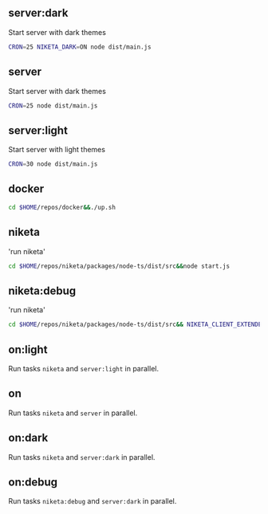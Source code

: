 ## server:dark

Start server with dark themes

```bash
CRON=25 NIKETA_DARK=ON node dist/main.js
```

## server

Start server with dark themes

```bash
CRON=25 node dist/main.js
```

## server:light

Start server with light themes

```bash
CRON=30 node dist/main.js
```

## docker

```bash
cd $HOME/repos/docker&&./up.sh
```

## niketa

'run niketa'

```bash
cd $HOME/repos/niketa/packages/node-ts/dist/src&&node start.js
```

## niketa:debug

'run niketa'

```bash
cd $HOME/repos/niketa/packages/node-ts/dist/src&& NIKETA_CLIENT_EXTENDED_LOG=ON node start.js
```

## on:light

Run tasks `niketa` and `server:light` in parallel.

## on

Run tasks `niketa` and `server` in parallel.

## on:dark

Run tasks `niketa` and `server:dark` in parallel.

## on:debug

Run tasks `niketa:debug` and `server:dark` in parallel.
